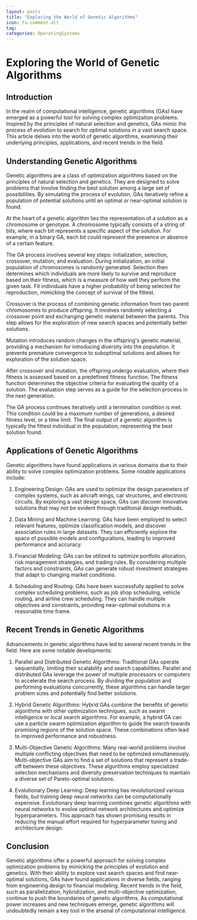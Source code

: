 ```yaml
---
layout: posts
title: "Exploring the World of Genetic Algorithms"
icon: fa-comment-alt
tag:      
categories: OperatingSystems
---
```



# Exploring the World of Genetic Algorithms

## Introduction

In the realm of computational intelligence, genetic algorithms (GAs) have emerged as a powerful tool for solving complex optimization problems. Inspired by the principles of natural selection and genetics, GAs mimic the process of evolution to search for optimal solutions in a vast search space. This article delves into the world of genetic algorithms, examining their underlying principles, applications, and recent trends in the field.

## Understanding Genetic Algorithms

Genetic algorithms are a class of optimization algorithms based on the principles of natural selection and genetics. They are designed to solve problems that involve finding the best solution among a large set of possibilities. By simulating the process of evolution, GAs iteratively refine a population of potential solutions until an optimal or near-optimal solution is found.

At the heart of a genetic algorithm lies the representation of a solution as a chromosome or genotype. A chromosome typically consists of a string of bits, where each bit represents a specific aspect of the solution. For example, in a binary GA, each bit could represent the presence or absence of a certain feature.

The GA process involves several key steps: initialization, selection, crossover, mutation, and evaluation. During initialization, an initial population of chromosomes is randomly generated. Selection then determines which individuals are more likely to survive and reproduce based on their fitness, which is a measure of how well they perform the given task. Fit individuals have a higher probability of being selected for reproduction, mimicking the concept of survival of the fittest.

Crossover is the process of combining genetic information from two parent chromosomes to produce offspring. It involves randomly selecting a crossover point and exchanging genetic material between the parents. This step allows for the exploration of new search spaces and potentially better solutions.

Mutation introduces random changes in the offspring's genetic material, providing a mechanism for introducing diversity into the population. It prevents premature convergence to suboptimal solutions and allows for exploration of the solution space.

After crossover and mutation, the offspring undergo evaluation, where their fitness is assessed based on a predefined fitness function. The fitness function determines the objective criteria for evaluating the quality of a solution. The evaluation step serves as a guide for the selection process in the next generation.

The GA process continues iteratively until a termination condition is met. This condition could be a maximum number of generations, a desired fitness level, or a time limit. The final output of a genetic algorithm is typically the fittest individual in the population, representing the best solution found.

## Applications of Genetic Algorithms

Genetic algorithms have found applications in various domains due to their ability to solve complex optimization problems. Some notable applications include:

1. Engineering Design: GAs are used to optimize the design parameters of complex systems, such as aircraft wings, car structures, and electronic circuits. By exploring a vast design space, GAs can discover innovative solutions that may not be evident through traditional design methods.

2. Data Mining and Machine Learning: GAs have been employed to select relevant features, optimize classification models, and discover association rules in large datasets. They can efficiently explore the space of possible models and configurations, leading to improved performance and accuracy.

3. Financial Modeling: GAs can be utilized to optimize portfolio allocation, risk management strategies, and trading rules. By considering multiple factors and constraints, GAs can generate robust investment strategies that adapt to changing market conditions.

4. Scheduling and Routing: GAs have been successfully applied to solve complex scheduling problems, such as job shop scheduling, vehicle routing, and airline crew scheduling. They can handle multiple objectives and constraints, providing near-optimal solutions in a reasonable time frame.

## Recent Trends in Genetic Algorithms

Advancements in genetic algorithms have led to several recent trends in the field. Here are some notable developments:

1. Parallel and Distributed Genetic Algorithms: Traditional GAs operate sequentially, limiting their scalability and search capabilities. Parallel and distributed GAs leverage the power of multiple processors or computers to accelerate the search process. By dividing the population and performing evaluations concurrently, these algorithms can handle larger problem sizes and potentially find better solutions.

2. Hybrid Genetic Algorithms: Hybrid GAs combine the benefits of genetic algorithms with other optimization techniques, such as swarm intelligence or local search algorithms. For example, a hybrid GA can use a particle swarm optimization algorithm to guide the search towards promising regions of the solution space. These combinations often lead to improved performance and robustness.

3. Multi-Objective Genetic Algorithms: Many real-world problems involve multiple conflicting objectives that need to be optimized simultaneously. Multi-objective GAs aim to find a set of solutions that represent a trade-off between these objectives. These algorithms employ specialized selection mechanisms and diversity preservation techniques to maintain a diverse set of Pareto-optimal solutions.

4. Evolutionary Deep Learning: Deep learning has revolutionized various fields, but training deep neural networks can be computationally expensive. Evolutionary deep learning combines genetic algorithms with neural networks to evolve optimal network architectures and optimize hyperparameters. This approach has shown promising results in reducing the manual effort required for hyperparameter tuning and architecture design.

## Conclusion

Genetic algorithms offer a powerful approach for solving complex optimization problems by mimicking the principles of evolution and genetics. With their ability to explore vast search spaces and find near-optimal solutions, GAs have found applications in diverse fields, ranging from engineering design to financial modeling. Recent trends in the field, such as parallelization, hybridization, and multi-objective optimization, continue to push the boundaries of genetic algorithms. As computational power increases and new techniques emerge, genetic algorithms will undoubtedly remain a key tool in the arsenal of computational intelligence.
